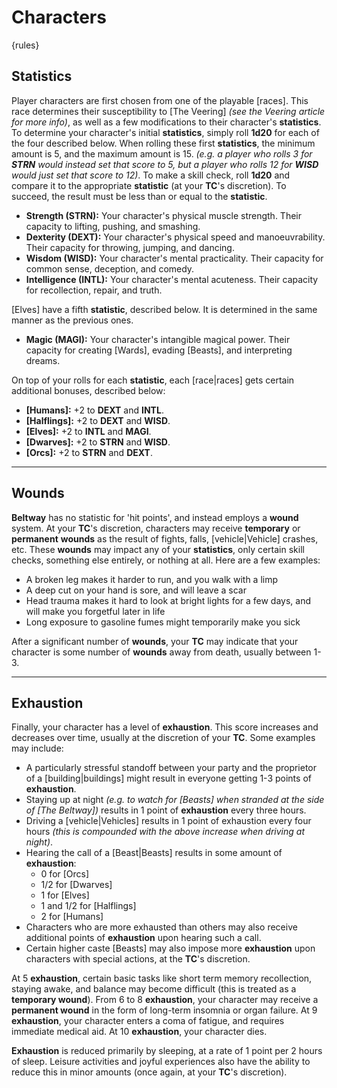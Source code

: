 # Characters

{rules}

## Statistics

Player characters are first chosen from one of the playable [races]. This race determines their susceptibility to [The Veering] *(see the Veering article for more info)*, as well as a few modifications to their character's **statistics**. To determine your character's initial **statistics**, simply roll **1d20** for each of the four described below. When rolling these first **statistics**, the minimum amount is 5, and the maximum amount is 15. *(e.g. a player who rolls 3 for **STRN** would instead set that score to 5, but a player who rolls 12 for **WISD** would just set that score to 12)*. To make a skill check, roll **1d20** and compare it to the appropriate **statistic** (at your **TC**'s discretion). To succeed, the result must be less than or equal to the **statistic**.

- **Strength (STRN):** Your character's physical muscle strength. Their capacity to lifting, pushing, and smashing.
- **Dexterity (DEXT):** Your character's physical speed and manoeuvrability. Their capacity for throwing, jumping, and dancing.
- **Wisdom (WISD):** Your character's mental practicality. Their capacity for common sense, deception, and comedy.
- **Intelligence (INTL):** Your character's mental acuteness. Their capacity for recollection, repair, and truth.

[Elves] have a fifth **statistic**, described below. It is determined in the same manner as the previous ones.

- **Magic (MAGI):** Your character's intangible magical power. Their capacity for creating [Wards], evading [Beasts], and interpreting dreams.

On top of your rolls for each **statistic**, each [race|races] gets certain additional bonuses, described below:

- **[Humans]:** +2 to **DEXT** and **INTL**.
- **[Halflings]:** +2 to **DEXT** and **WISD**.
- **[Elves]:** +2 to **INTL** and **MAGI**.
- **[Dwarves]:** +2 to **STRN** and **WISD**.
- **[Orcs]:** +2 to **STRN** and **DEXT**.

---

## Wounds

**Beltway** has no statistic for 'hit points', and instead employs a **wound** system. At your **TC**'s discretion, characters may receive **temporary** or **permanent** **wounds** as the result of fights, falls, [vehicle|Vehicle] crashes, etc. These **wounds** may impact any of your **statistics**, only certain skill checks, something else entirely, or nothing at all. Here are a few examples:

- A broken leg makes it harder to run, and you walk with a limp
- A deep cut on your hand is sore, and will leave a scar
- Head trauma makes it hard to look at bright lights for a few days, and will make you forgetful later in life
- Long exposure to gasoline fumes might temporarily make you sick

After a significant number of **wounds**, your **TC** may indicate that your character is some number of **wounds** away from death, usually between 1-3.

---

## Exhaustion

Finally, your character has a level of **exhaustion**. This score increases and decreases over time, usually at the discretion of your **TC**. Some examples may include:

- A particularly stressful standoff between your party and the proprietor of a [building|buildings] might result in everyone getting 1-3 points of **exhaustion**.
- Staying up at night *(e.g. to watch for [Beasts] when stranded at the side of [The Beltway])* results in 1 point of **exhaustion** every three hours.
- Driving a [vehicle|Vehicles] results in 1 point of exhaustion every four hours *(this is compounded with the above increase when driving at night)*.
- Hearing the call of a [Beast|Beasts] results in some amount of **exhaustion**:
   - 0 for [Orcs]
   - 1/2 for [Dwarves]
   - 1 for [Elves]
   - 1 and 1/2 for [Halflings]
   - 2 for [Humans]
- Characters who are more exhausted than others may also receive additional points of **exhaustion** upon hearing such a call.
- Certain higher caste [Beasts] may also impose more **exhaustion** upon characters with special actions, at the **TC**'s discretion.

At 5 **exhaustion**, certain basic tasks like short term memory recollection, staying awake, and balance may become difficult (this is treated as a **temporary wound**). From 6 to 8 **exhaustion**, your character may receive a **permanent wound** in the form of long-term insomnia or organ failure. At 9 **exhaustion**, your character enters a coma of fatigue, and requires immediate medical aid. At 10 **exhaustion**, your character dies.

**Exhaustion** is reduced primarily by sleeping, at a rate of 1 point per 2 hours of sleep. Leisure activities and joyful experiences also have the ability to reduce this in minor amounts (once again, at your **TC**'s discretion).